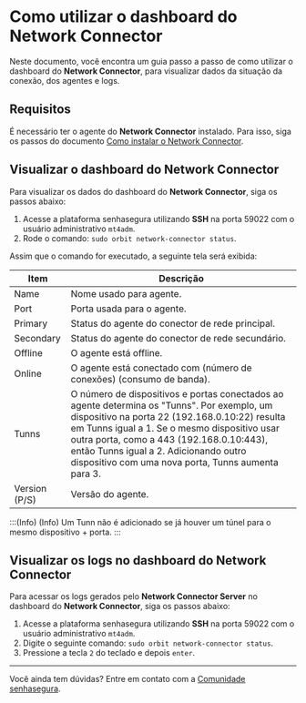 # Como utilizar o dashboard do Network Connector

Neste documento, você encontra um guia passo a passo de como utilizar o dashboard do **Network Connector**, para visualizar dados da situação da conexão, dos agentes e logs.

## Requisitos

É necessário ter o agente do **Network Connector** instalado. Para isso, siga os passos do documento [Como instalar o Network Connector](/docs/pt/network-connector-how-to-install-network-connector).

## Visualizar o dashboard do Network Connector

Para visualizar os dados do dashboard do **Network Connector**, siga os passos abaixo:

1. Acesse a plataforma senhasegura utilizando **SSH** na porta 59022 com o usuário administrativo `mt4adm`.
2. Rode o comando: `sudo orbit network-connector status`.
   
Assim que o comando for executado, a seguinte tela será exibida:

| Item 	| Descrição                                                        	                            |
|-----------|-------------------------------------------------------------------------------------------|
| Name 	| Nome usado para agente.                                          	                            |
| Port 	| Porta usada para o agente.                                       	                            |
| Primary   | Status do agente do conector de rede principal.                  	                        |
| Secondary | Status do agente do conector de rede secundário.                 	                        |
| Offline   | O agente está offline.                                           	                        |
| Online    | O agente está conectado com (número de conexões) (consumo de banda).                      |
| Tunns     | O número de dispositivos e portas conectados ao agente determina os "Tunns". Por exemplo, um dispositivo na porta 22 (192.168.0.10:22) resulta em Tunns igual a 1. Se o mesmo dispositivo usar outra porta, como a 443 (192.168.0.10:443), então Tunns igual a 2. Adicionando outro dispositivo com uma nova porta, Tunns aumenta para 3. |
| Version (P/S) | Versão do agente.                                                                     |

:::(Info) (Info)
Um Tunn não é adicionado se já houver um túnel para o mesmo dispositivo + porta. 
:::

## Visualizar os logs no dashboard do Network Connector

Para acessar os logs gerados pelo **Network Connector Server** no dashboard do **Network Connector**, siga os passos abaixo:

1. Acesse a plataforma senhasegura utilizando **SSH** na porta 59022 com o usuário administrativo `mt4adm`.
2. Digite o seguinte comando: `sudo orbit network-connector status`.
3. Pressione a tecla `2` do teclado e depois `enter`.

---

Você ainda tem dúvidas? Entre em contato com a [Comunidade senhasegura](https://community.senhasegura.io/).